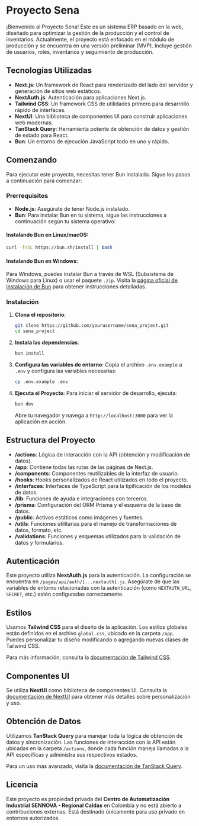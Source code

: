 
# Proyecto Sena

¡Bienvenido al Proyecto Sena! Este es un sistema ERP basado en la web, diseñado para optimizar la gestión de la producción y el control de inventarios. Actualmente, el proyecto está enfocado en el módulo de producción y se encuentra en una versión preliminar (MVP). Incluye gestión de usuarios, roles, inventarios y seguimiento de producción.

## Tecnologías Utilizadas

- **Next.js**: Un framework de React para renderizado del lado del servidor y generación de sitios web estáticos.
- **NextAuth.js**: Autenticación para aplicaciones Next.js.
- **Tailwind CSS**: Un framework CSS de utilidades primero para desarrollo rápido de interfaces.
- **NextUI**: Una biblioteca de componentes UI para construir aplicaciones web modernas.
- **TanStack Query**: Herramienta potente de obtención de datos y gestión de estado para React.
- **Bun**: Un entorno de ejecución JavaScript todo en uno y rápido.

## Comenzando

Para ejecutar este proyecto, necesitas tener Bun instalado. Sigue los pasos a continuación para comenzar:

### Prerrequisitos

- **Node.js**: Asegúrate de tener Node.js instalado.
- **Bun**: Para instalar Bun en tu sistema, sigue las instrucciones a continuación según tu sistema operativo:

#### Instalando Bun en Linux/macOS:

```sh
curl -fsSL https://bun.sh/install | bash
```

#### Instalando Bun en Windows:

Para Windows, puedes instalar Bun a través de WSL (Subsistema de Windows para Linux) o usar el paquete `.zip`. Visita la [página oficial de instalación de Bun](https://bun.sh/docs/install) para obtener instrucciones detalladas.

### Instalación

1. **Clona el repositorio**:
   ```sh
   git clone https://github.com/yourusername/sena_project.git
   cd sena_project
   ```

2. **Instala las dependencias**:
   ```sh
   bun install
   ```

3. **Configura las variables de entorno**:
   Copia el archivo `.env.example` a `.env` y configura las variables necesarias:
   ```sh
   cp .env.example .env
   ```

4. **Ejecuta el Proyecto**:
   Para iniciar el servidor de desarrollo, ejecuta:
   ```sh
   bun dev
   ```

   Abre tu navegador y navega a `http://localhost:3000` para ver la aplicación en acción.

## Estructura del Proyecto

- **/actions**: Lógica de interacción con la API (obtención y modificación de datos).
- **/app**: Contiene todas las rutas de las páginas de Next.js.
- **/components**: Componentes reutilizables de la interfaz de usuario.
- **/hooks**: Hooks personalizados de React utilizados en todo el proyecto.
- **/interfaces**: Interfaces de TypeScript para la tipificación de los modelos de datos.
- **/lib**: Funciones de ayuda e integraciones con terceros.
- **/prisma**: Configuración del ORM Prisma y el esquema de la base de datos.
- **/public**: Activos estáticos como imágenes y fuentes.
- **/utils**: Funciones utilitarias para el manejo de transformaciones de datos, formato, etc.
- **/validations**: Funciones y esquemas utilizados para la validación de datos y formularios.

## Autenticación

Este proyecto utiliza **NextAuth.js** para la autenticación. La configuración se encuentra en `/pages/api/auth/[...nextauth].js`. Asegúrate de que las variables de entorno relacionadas con la autenticación (como `NEXTAUTH_URL`, `SECRET`, etc.) estén configuradas correctamente.

## Estilos

Usamos **Tailwind CSS** para el diseño de la aplicación. Los estilos globales están definidos en el archivo `global.css`, ubicado en la carpeta `/app`. Puedes personalizar tu diseño modificando o agregando nuevas clases de Tailwind CSS.

Para más información, consulta la [documentación de Tailwind CSS](https://tailwindcss.com/docs).

## Componentes UI

Se utiliza **NextUI** como biblioteca de componentes UI. Consulta la [documentación de NextUI](https://nextui.org/docs) para obtener más detalles sobre personalización y uso.

## Obtención de Datos

Utilizamos **TanStack Query** para manejar toda la lógica de obtención de datos y sincronización. Las funciones de interacción con la API están ubicadas en la carpeta `/actions`, donde cada función maneja llamadas a la API específicas y administra sus respectivos estados.

Para un uso más avanzado, visita la [documentación de TanStack Query](https://tanstack.com/query/latest).

## Licencia

Este proyecto es propiedad privada del **Centro de Automatización Industrial SENNOVA - Regional Caldas** en Colombia y no está abierto a contribuciones externas. Está destinado únicamente para uso privado en entornos autorizados.
